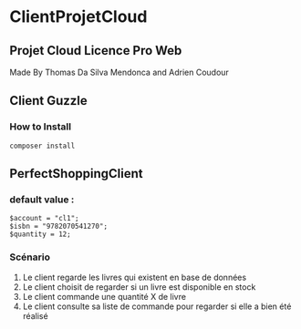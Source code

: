 # ClientProjetCloud

## Projet Cloud Licence Pro Web

Made By Thomas Da Silva Mendonca and Adrien Coudour

## Client Guzzle

### How to Install
````
composer install
````

## PerfectShoppingClient

### default value :
```
$account = "cl1";
$isbn = "9782070541270";
$quantity = 12;
```

### Scénario

1. Le client regarde les livres qui existent en base de données
2. Le client choisit de regarder si un livre est disponible en stock
3. Le client commande une quantité X de livre
4. Le client consulte sa liste de commande pour regarder si elle a bien été réalisé

